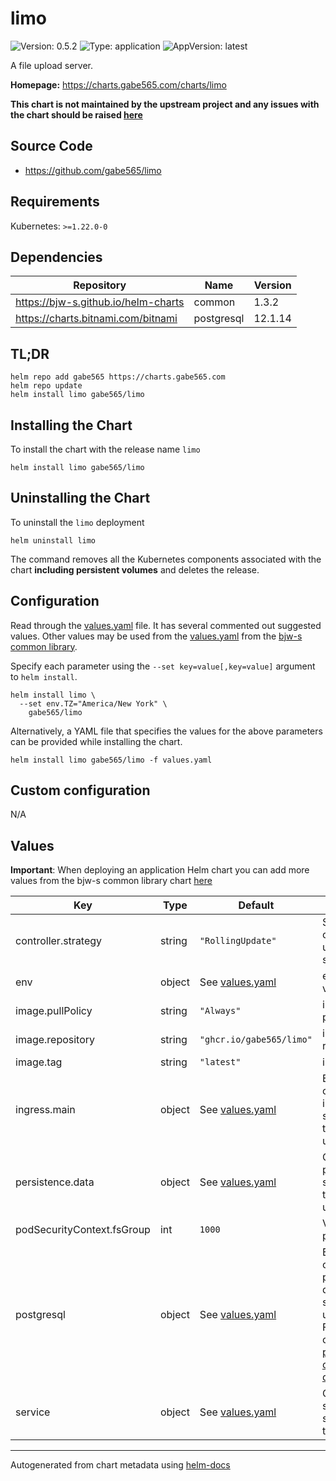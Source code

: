 # limo

![Version: 0.5.2](https://img.shields.io/badge/Version-0.5.2-informational?style=flat)
![Type: application](https://img.shields.io/badge/Type-application-informational?style=flat)
![AppVersion: latest](https://img.shields.io/badge/AppVersion-latest-informational?style=flat)

A file upload server.

**Homepage:** <https://charts.gabe565.com/charts/limo>

**This chart is not maintained by the upstream project and any issues with the chart should be raised [here](https://github.com/gabe565/charts/issues/new?assignees=gabe565&labels=bug&template=bug_report.yaml&name=limo&version=0.5.2)**

## Source Code

* <https://github.com/gabe565/limo>

## Requirements

Kubernetes: `>=1.22.0-0`

## Dependencies

| Repository | Name | Version |
|------------|------|---------|
| <https://bjw-s.github.io/helm-charts> | common | 1.3.2 |
| <https://charts.bitnami.com/bitnami> | postgresql | 12.1.14 |

## TL;DR

```console
helm repo add gabe565 https://charts.gabe565.com
helm repo update
helm install limo gabe565/limo
```

## Installing the Chart

To install the chart with the release name `limo`

```console
helm install limo gabe565/limo
```

## Uninstalling the Chart

To uninstall the `limo` deployment

```console
helm uninstall limo
```

The command removes all the Kubernetes components associated with the chart **including persistent volumes** and deletes the release.

## Configuration

Read through the [values.yaml](./values.yaml) file. It has several commented out suggested values.
Other values may be used from the [values.yaml](https://github.com/bjw-s/helm-charts/tree/main/charts/library/common/values.yaml) from the [bjw-s common library](https://github.com/bjw-s/helm-charts/tree/main/charts/library/common).

Specify each parameter using the `--set key=value[,key=value]` argument to `helm install`.

```console
helm install limo \
  --set env.TZ="America/New York" \
    gabe565/limo
```

Alternatively, a YAML file that specifies the values for the above parameters can be provided while installing the chart.

```console
helm install limo gabe565/limo -f values.yaml
```

## Custom configuration

N/A

## Values

**Important**: When deploying an application Helm chart you can add more values from the bjw-s common library chart [here](https://github.com/bjw-s/helm-charts/tree/main/charts/library/common)

| Key | Type | Default | Description |
|-----|------|---------|-------------|
| controller.strategy | string | `"RollingUpdate"` | Set the controller upgrade strategy |
| env | object | See [values.yaml](./values.yaml) | environment variables. |
| image.pullPolicy | string | `"Always"` | image pull policy |
| image.repository | string | `"ghcr.io/gabe565/limo"` | image repository |
| image.tag | string | `"latest"` | image tag |
| ingress.main | object | See [values.yaml](./values.yaml) | Enable and configure ingress settings for the chart under this key. |
| persistence.data | object | See [values.yaml](./values.yaml) | Configure persistence settings for the chart under this key. |
| podSecurityContext.fsGroup | int | `1000` | Volume group permissions |
| postgresql | object | See [values.yaml](./values.yaml) | Enable and configure postgresql database subchart under this key.    For more options see [postgresql chart documentation](https://github.com/bitnami/charts/tree/master/bitnami/postgresql) |
| service | object | See [values.yaml](./values.yaml) | Configures service settings for the chart. |

---
Autogenerated from chart metadata using [helm-docs](https://github.com/norwoodj/helm-docs)
